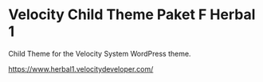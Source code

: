 Velocity Child Theme Paket F Herbal 1
=================

Child Theme for the Velocity System WordPress theme.

https://www.herbal1.velocitydeveloper.com/
